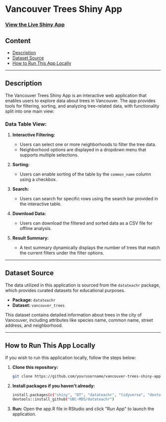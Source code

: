 # Vancouver Trees Shiny App

### [View the Live Shiny App](https://shirlina.shinyapps.io/vancouver_tree_table/)

## Content
- [Description](#description)
- [Dataset Source](#dataset-source)
- [How to Run This App Locally](#how-to-run-this-app-locally)

---

## Description
The Vancouver Trees Shiny App is an interactive web application that enables users to explore data about trees in Vancouver. The app provides tools for filtering, sorting, and analyzing tree-related data, with functionality split into one main view:

### Data Table View:
1. **Interactive Filtering:**
   - Users can select one or more neighborhoods to filter the tree data.
   - Neighborhood options are displayed in a dropdown menu that supports multiple selections.

2. **Sorting:**
   - Users can enable sorting of the table by the `common_name` column using a checkbox.

3. **Search:**
   - Users can search for specific rows using the search bar provided in the interactive table.

4. **Download Data:**
   - Users can download the filtered and sorted data as a CSV file for offline analysis.

5. **Result Summary:**
   - A text summary dynamically displays the number of trees that match the current filters under the filter options.

---

## Dataset Source
The data utilized in this application is sourced from the `datateachr` package, which provides curated datasets for educational purposes.

- **Package:** `datateachr`
- **Dataset:** `vancouver_trees`

This dataset contains detailed information about trees in the city of Vancouver, including attributes like species name, common name, street address, and neighborhood.

---

## How to Run This App Locally
If you wish to run this application locally, follow the steps below:

1. **Clone this repository:**
   ```bash
   git clone https://github.com/yourusername/vancouver-trees-shiny-app.git

2. **Install packages if you haven't already:**
   ```bash
   install.packages(c("shiny", "DT", "datateachr", "tidyverse", "devtools"))
   devtools::install_github("UBC-MDS/datateachr")
   
3. **Run:**
   Open the app.R file in RStudio and click "Run App" to launch the application.

